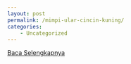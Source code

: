 ```yaml
---
layout: post
permalink: /mimpi-ular-cincin-kuning/
categories:
    - Uncategorized
---
```


[Baca Selengkapnya](/02)